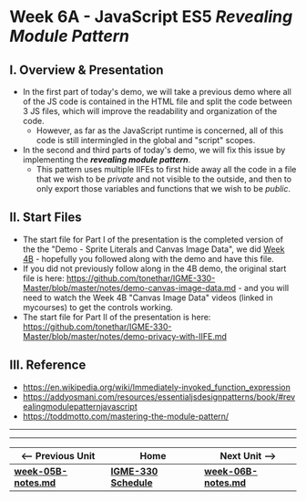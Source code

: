 # Week 6A - JavaScript ES5 *Revealing Module Pattern*

## I. Overview & Presentation
- In the first part of today's demo, we will take a previous demo where all of the JS code is contained in the HTML file and split the code between 3 JS files, which will improve the readability and organization of the code.
  - However, as far as the JavaScript runtime is concerned, all of this code is still intermingled in the global and "script" scopes.
- In the second and third parts of today's demo, we will fix this issue by implementing the ***revealing module pattern***. 
  - This pattern uses multiple IIFEs to first hide away all the code in a file that we wish to be *private* and not visible to the outside, and then to only export those variables and functions that we wish to be *public*.
  
 ## II. Start Files
- The start file for Part I of the presentation is the completed version of the the "Demo - Sprite Literals and Canvas Image Data", we did [Week 4B](https://github.com/tonethar/IGM-330-Fall-2018/blob/master/weekly/week-04B-notes.md) - hopefully you followed along with the demo and have this file.
- If you did not previously follow along in the 4B demo, the original start file is here: https://github.com/tonethar/IGME-330-Master/blob/master/notes/demo-canvas-image-data.md - and you will need to watch the Week 4B "Canvas Image Data" videos (linked in mycourses) to get the controls working.
- The start file for Part II of the presentation is here: https://github.com/tonethar/IGME-330-Master/blob/master/notes/demo-privacy-with-IIFE.md

## III. Reference
- https://en.wikipedia.org/wiki/Immediately-invoked_function_expression
- https://addyosmani.com/resources/essentialjsdesignpatterns/book/#revealingmodulepatternjavascript
- https://toddmotto.com/mastering-the-module-pattern/


<hr><hr>

| <-- Previous Unit | Home | Next Unit -->
| --- | --- | --- 
| [**week-05B-notes.md**](week-05B-notes.md)     |  [**IGME-330 Schedule**](../schedule.md) | [**week-06B-notes.md**](week-06B-notes.md)
